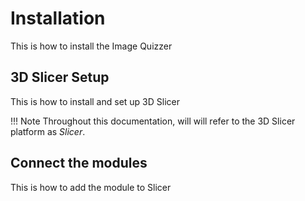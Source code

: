 # Installation

This is how to install the Image Quizzer


## 3D Slicer Setup

This is how to install and set up 3D Slicer

!!! Note
    Throughout this documentation, will will refer to the 3D Slicer platform as *Slicer*.

## Connect the modules

This is how to add the module to Slicer





<!--
saving for copy/paste tree symbols
.
├─ docs/
│  └─ stylesheets/
│     └─ extra.css
└─ mkdocs.yml
-->